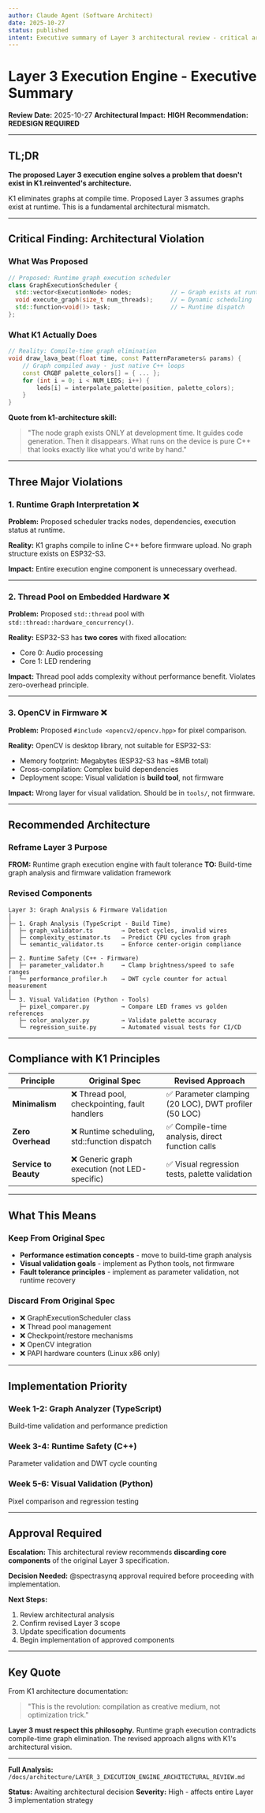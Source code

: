 ```yaml
---
author: Claude Agent (Software Architect)
date: 2025-10-27
status: published
intent: Executive summary of Layer 3 architectural review - critical architectural mismatch identified
---
```


# Layer 3 Execution Engine - Executive Summary

**Review Date:** 2025-10-27
**Architectural Impact:** **HIGH**
**Recommendation:** **REDESIGN REQUIRED**

---

## TL;DR

**The proposed Layer 3 execution engine solves a problem that doesn't exist in K1.reinvented's architecture.**

K1 eliminates graphs at compile time. Proposed Layer 3 assumes graphs exist at runtime. This is a fundamental architectural mismatch.

---

## Critical Finding: Architectural Violation

### What Was Proposed

```cpp
// Proposed: Runtime graph execution scheduler
class GraphExecutionScheduler {
  std::vector<ExecutionNode> nodes;           // ← Graph exists at runtime
  void execute_graph(size_t num_threads);     // ← Dynamic scheduling
  std::function<void()> task;                 // ← Runtime dispatch
};
```

### What K1 Actually Does

```cpp
// Reality: Compile-time graph elimination
void draw_lava_beat(float time, const PatternParameters& params) {
    // Graph compiled away - just native C++ loops
    const CRGBF palette_colors[] = { ... };
    for (int i = 0; i < NUM_LEDS; i++) {
        leds[i] = interpolate_palette(position, palette_colors);
    }
}
```

**Quote from k1-architecture skill:**
> "The node graph exists ONLY at development time. It guides code generation. Then it disappears. What runs on the device is pure C++ that looks exactly like what you'd write by hand."

---

## Three Major Violations

### 1. Runtime Graph Interpretation ❌

**Problem:** Proposed scheduler tracks nodes, dependencies, execution status at runtime.

**Reality:** K1 graphs compile to inline C++ before firmware upload. No graph structure exists on ESP32-S3.

**Impact:** Entire execution engine component is unnecessary overhead.

---

### 2. Thread Pool on Embedded Hardware ❌

**Problem:** Proposed `std::thread` pool with `std::thread::hardware_concurrency()`.

**Reality:** ESP32-S3 has **two cores** with fixed allocation:
- Core 0: Audio processing
- Core 1: LED rendering

**Impact:** Thread pool adds complexity without performance benefit. Violates zero-overhead principle.

---

### 3. OpenCV in Firmware ❌

**Problem:** Proposed `#include <opencv2/opencv.hpp>` for pixel comparison.

**Reality:** OpenCV is desktop library, not suitable for ESP32-S3:
- Memory footprint: Megabytes (ESP32-S3 has ~8MB total)
- Cross-compilation: Complex build dependencies
- Deployment scope: Visual validation is **build tool**, not firmware

**Impact:** Wrong layer for visual validation. Should be in `tools/`, not firmware.

---

## Recommended Architecture

### Reframe Layer 3 Purpose

**FROM:** Runtime graph execution engine with fault tolerance
**TO:** Build-time graph analysis and firmware validation framework

### Revised Components

```
Layer 3: Graph Analysis & Firmware Validation
│
├─ 1. Graph Analysis (TypeScript - Build Time)
│  ├─ graph_validator.ts        → Detect cycles, invalid wires
│  ├─ complexity_estimator.ts   → Predict CPU cycles from graph
│  └─ semantic_validator.ts     → Enforce center-origin compliance
│
├─ 2. Runtime Safety (C++ - Firmware)
│  ├─ parameter_validator.h     → Clamp brightness/speed to safe ranges
│  └─ performance_profiler.h    → DWT cycle counter for actual measurement
│
└─ 3. Visual Validation (Python - Tools)
   ├─ pixel_comparer.py         → Compare LED frames vs golden references
   ├─ color_analyzer.py         → Validate palette accuracy
   └─ regression_suite.py       → Automated visual tests for CI/CD
```

---

## Compliance with K1 Principles

| Principle | Original Spec | Revised Approach |
|-----------|--------------|------------------|
| **Minimalism** | ❌ Thread pool, checkpointing, fault handlers | ✅ Parameter clamping (20 LOC), DWT profiler (50 LOC) |
| **Zero Overhead** | ❌ Runtime scheduling, std::function dispatch | ✅ Compile-time analysis, direct function calls |
| **Service to Beauty** | ❌ Generic graph execution (not LED-specific) | ✅ Visual regression tests, palette validation |

---

## What This Means

### Keep From Original Spec

- **Performance estimation concepts** - move to build-time graph analysis
- **Visual validation goals** - implement as Python tools, not firmware
- **Fault tolerance principles** - implement as parameter validation, not runtime recovery

### Discard From Original Spec

- ❌ GraphExecutionScheduler class
- ❌ Thread pool management
- ❌ Checkpoint/restore mechanisms
- ❌ OpenCV integration
- ❌ PAPI hardware counters (Linux x86 only)

---

## Implementation Priority

### Week 1-2: Graph Analyzer (TypeScript)
Build-time validation and performance prediction

### Week 3-4: Runtime Safety (C++)
Parameter validation and DWT cycle counting

### Week 5-6: Visual Validation (Python)
Pixel comparison and regression testing

---

## Approval Required

**Escalation:** This architectural review recommends **discarding core components** of the original Layer 3 specification.

**Decision Needed:** @spectrasynq approval required before proceeding with implementation.

**Next Steps:**
1. Review architectural analysis
2. Confirm revised Layer 3 scope
3. Update specification documents
4. Begin implementation of approved components

---

## Key Quote

From K1 architecture documentation:

> "This is the revolution: compilation as creative medium, not optimization trick."

**Layer 3 must respect this philosophy.** Runtime graph execution contradicts compile-time graph elimination. The revised approach aligns with K1's architectural vision.

---

**Full Analysis:** `/docs/architecture/LAYER_3_EXECUTION_ENGINE_ARCHITECTURAL_REVIEW.md`

**Status:** Awaiting architectural decision
**Severity:** High - affects entire Layer 3 implementation strategy
